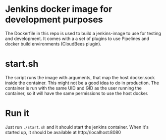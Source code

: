 # Jenkins docker image for development purposes
The Dockerfile in this repo is used to build a jenkins-image to use for testing and development. It comes with a a set of plugins to use Pipelines and docker build environments (CloudBees plugin).

# start.sh
The script runs the image with arguments, that map the host docker.sock inside the container. This might not be a good idea to do in production. The container is run with the same UID and GID as the user running the container, so it will have the same permissions to use the host docker.

# Run it
Just run `./start.sh` and it should start the jenkins container. When it's started up, it should be available at http://localhost:8080
